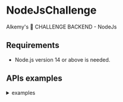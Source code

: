 # NodeJsChallenge
Alkemy's 🚀 CHALLENGE BACKEND - NodeJs

## Requirements

* Node.js version 14 or above is needed.

## APIs examples

<details>
<summary>examples</summary>

* Sign up a character using ```POST /auth/register``` Api:

![image](https://user-images.githubusercontent.com/11562125/133787200-1a3c2b8b-5a8e-4651-bcaa-a2664cd321a1.png)

* Sign in a character using ```GET /auth/login``` Api:

![image](https://user-images.githubusercontent.com/11562125/133788700-842087b7-ab9e-4fdb-8497-eb76f978302b.png)

* Create a new character using ```POST /characters``` Api: 

![image](https://user-images.githubusercontent.com/11562125/133789624-4e4cb847-447f-4349-8afb-ca03c561efb4.png)

* List all characters using ```GET /characters``` Api:

![image](https://user-images.githubusercontent.com/11562125/133790464-b126f96d-c14b-4b6b-a520-1d6f4ccddae7.png)

* edit character

![image](https://user-images.githubusercontent.com/11562125/133791015-55404696-b370-4d67-9397-07c8d75f4f85.png)

* Delete a character

![image](https://user-images.githubusercontent.com/11562125/133792547-4ce64088-8b7e-4652-962d-de7388ee6e24.png)

* View a character and his appearances

![image](https://user-images.githubusercontent.com/11562125/133794810-3376f297-b99e-45af-934c-fdb8c1889301.png)

* Find a character by his name using GET/characters/name/{name}

![image](https://user-images.githubusercontent.com/11562125/133795298-19d2f561-6b12-41f6-b32a-83812ffd3ea5.png)

* GET/characters/age/{age}Find a character by his age
  
![image](https://user-images.githubusercontent.com/11562125/133796114-569b82b8-4407-4c17-8d50-c1beb1d6a5ab.png)

* GET/characters/movies/{movieId}Find a character by a movie/serie
  
![image](https://user-images.githubusercontent.com/11562125/133796287-67c0ba10-d562-4b3b-bea2-376ba00e8d53.png)
  
* GET/moviesList all movies/series
  
![image](https://user-images.githubusercontent.com/11562125/133796594-a1feda70-4b13-4e14-8e61-d8aa09048ac6.png)

* GET/movies/{id}View a movie/serie and its characters
  
  ![image](https://user-images.githubusercontent.com/11562125/133796829-34c785ad-76a2-41fa-98f2-ceb34c7ec5f2.png)

* Create a movie

![image](https://user-images.githubusercontent.com/11562125/133793857-aed33451-f441-4c40-be48-41ffc768e9cd.png)
  
* PUT/movie/{id}Update a movie/serie
  
![image](https://user-images.githubusercontent.com/11562125/133797156-ec56c328-66ee-4000-b0ce-fe386df8c892.png)


  
</details>


